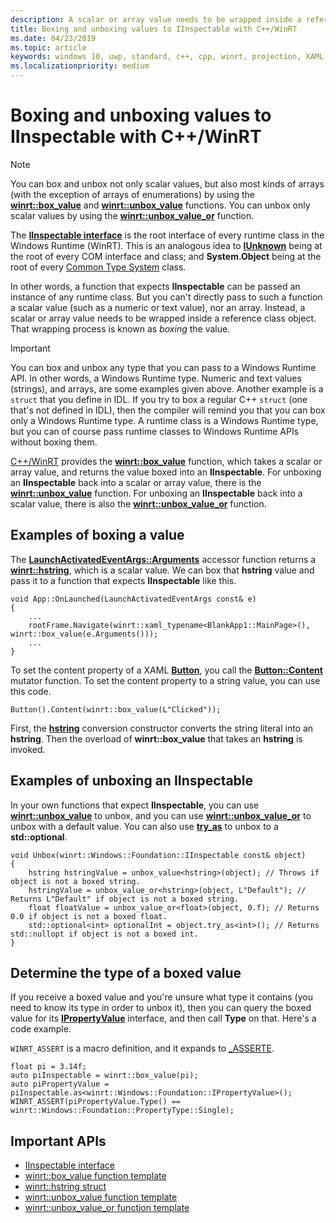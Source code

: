 ```yaml
---
description: A scalar or array value needs to be wrapped inside a reference class object before being passed to a function that expects **IInspectable**. That wrapping process is known as *boxing* the value.
title: Boxing and unboxing values to IInspectable with C++/WinRT
ms.date: 04/23/2019
ms.topic: article
keywords: windows 10, uwp, standard, c++, cpp, winrt, projection, XAML, control, boxing, scalar, value
ms.localizationpriority: medium
---
```


# Boxing and unboxing values to IInspectable with C++/WinRT

> [!NOTE]
> You can box and unbox not only scalar values, but also most kinds of arrays (with the exception of arrays of enumerations) by using the [**winrt::box_value**](/uwp/cpp-ref-for-winrt/box-value) and [**winrt::unbox_value**](/uwp/cpp-ref-for-winrt/unbox-value) functions. You can unbox only scalar values by using the [**winrt::unbox_value_or**](/uwp/cpp-ref-for-winrt/unbox-value-or) function.

The [**IInspectable interface**](/windows/desktop/api/inspectable/nn-inspectable-iinspectable) is the root interface of every runtime class in the Windows Runtime (WinRT). This is an analogous idea to [**IUnknown**](/windows/desktop/api/unknwn/nn-unknwn-iunknown) being at the root of every COM interface and class; and **System.Object** being at the root of every [Common Type System](/dotnet/standard/base-types/common-type-system) class.

In other words, a function that expects **IInspectable** can be passed an instance of any runtime class. But you can't directly pass to such a function a scalar value (such as a numeric or text value), nor an array. Instead, a scalar or array value needs to be wrapped inside a reference class object. That wrapping process is known as *boxing* the value.

> [!IMPORTANT]
> You can box and unbox any type that you can pass to a Windows Runtime API. In other words, a Windows Runtime type. Numeric and text values (strings), and arrays, are some examples given above. Another example is a `struct` that you define in IDL. If you try to box a regular C++ `struct` (one that's not defined in IDL), then the compiler will remind you that you can box only a Windows Runtime type. A runtime class is a Windows Runtime type, but you can of course pass runtime classes to Windows Runtime APIs without boxing them.

[C++/WinRT](./intro-to-using-cpp-with-winrt.md) provides the [**winrt::box_value**](/uwp/cpp-ref-for-winrt/box-value) function, which takes a scalar or array value, and returns the value boxed into an **IInspectable**. For unboxing an **IInspectable** back into a scalar or array value, there is the [**winrt::unbox_value**](/uwp/cpp-ref-for-winrt/unbox-value) function. For unboxing an **IInspectable** back into a scalar value, there is also the [**winrt::unbox_value_or**](/uwp/cpp-ref-for-winrt/unbox-value-or) function.

## Examples of boxing a value
The [**LaunchActivatedEventArgs::Arguments**](/uwp/api/windows.applicationmodel.activation.launchactivatedeventargs.Arguments) accessor function returns a [**winrt::hstring**](/uwp/cpp-ref-for-winrt/hstring), which is a scalar value. We can box that **hstring** value and pass it to a function that expects **IInspectable** like this.

```cppwinrt
void App::OnLaunched(LaunchActivatedEventArgs const& e)
{
    ...
    rootFrame.Navigate(winrt::xaml_typename<BlankApp1::MainPage>(), winrt::box_value(e.Arguments()));
    ...
}
```

To set the content property of a XAML [**Button**](/uwp/api/windows.ui.xaml.controls.button), you call the [**Button::Content**](/uwp/api/windows.ui.xaml.controls.contentcontrol.content?) mutator function. To set the content property to a string value, you can use this code.

```cppwinrt
Button().Content(winrt::box_value(L"Clicked"));
```

First, the [**hstring**](/uwp/cpp-ref-for-winrt/hstring) conversion constructor converts the string literal into an **hstring**. Then the overload of **winrt::box_value** that takes an **hstring** is invoked.

## Examples of unboxing an IInspectable
In your own functions that expect **IInspectable**, you can use [**winrt::unbox_value**](/uwp/cpp-ref-for-winrt/unbox-value) to unbox, and you can use [**winrt::unbox_value_or**](/uwp/cpp-ref-for-winrt/unbox-value-or) to unbox with a default value. You can also use [**try_as**](/uwp/cpp-ref-for-winrt/windows-foundation-iunknown#iunknowntry_as-function) to unbox to a **std::optional**.

```cppwinrt
void Unbox(winrt::Windows::Foundation::IInspectable const& object)
{
    hstring hstringValue = unbox_value<hstring>(object); // Throws if object is not a boxed string.
    hstringValue = unbox_value_or<hstring>(object, L"Default"); // Returns L"Default" if object is not a boxed string.
    float floatValue = unbox_value_or<float>(object, 0.f); // Returns 0.0 if object is not a boxed float.
    std::optional<int> optionalInt = object.try_as<int>(); // Returns std::nullopt if object is not a boxed int.
}
```

## Determine the type of a boxed value
If you receive a boxed value and you're unsure what type it contains (you need to know its type in order to unbox it), then you can query the boxed value for its [**IPropertyValue**](/uwp/api/windows.foundation.ipropertyvalue) interface, and then call **Type** on that. Here's a code example.

`WINRT_ASSERT` is a macro definition, and it expands to [_ASSERTE](/cpp/c-runtime-library/reference/assert-asserte-assert-expr-macros).

```cppwinrt
float pi = 3.14f;
auto piInspectable = winrt::box_value(pi);
auto piPropertyValue = piInspectable.as<winrt::Windows::Foundation::IPropertyValue>();
WINRT_ASSERT(piPropertyValue.Type() == winrt::Windows::Foundation::PropertyType::Single);
```

## Important APIs
* [IInspectable interface](/windows/desktop/api/inspectable/nn-inspectable-iinspectable)
* [winrt::box_value function template](/uwp/cpp-ref-for-winrt/box-value)
* [winrt::hstring struct](/uwp/cpp-ref-for-winrt/hstring)
* [winrt::unbox_value function template](/uwp/cpp-ref-for-winrt/unbox-value)
* [winrt::unbox_value_or function template](/uwp/cpp-ref-for-winrt/unbox-value-or)

